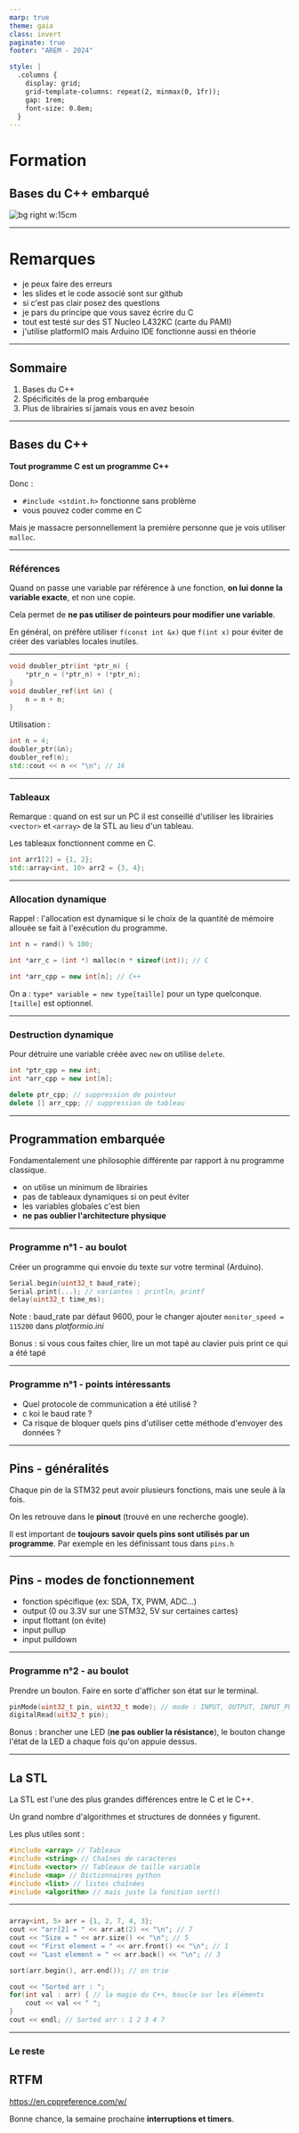 ```yaml
---
marp: true
theme: gaia
class: invert
paginate: true
footer: "AREM - 2024"

style: |
  .columns {
    display: grid;
    grid-template-columns: repeat(2, minmax(0, 1fr));
    gap: 1rem;
    font-size: 0.8em;
  }
---
```


<!-- Pagination style -->
<style>
section::after {
  content: attr(data-marpit-pagination) '/' attr(data-marpit-pagination-total);
}
</style>

<!--Centered images -->
<style>
img[alt~="center"] {
  display: block;
  margin: 0 auto;
}
</style>



<!-- Title slide -->
<!--_footer: "Kézia MARCOU | AREM - 2024"-->
# Formation

## Bases du C++ embarqué

![bg right w:15cm](images/arem_logo.webp)

---
# Remarques

- je peux faire des erreurs
- les slides et le code associé sont sur github
- si c'est pas clair posez des questions
- je pars du principe que vous savez écrire du C
- tout est testé sur des ST Nucleo L432KC (carte du PAMI)
- j'utilise platformIO mais Arduino IDE fonctionne aussi en théorie

---

## Sommaire

1. Bases du C++
2. Spécificités de la prog embarquée
3. Plus de librairies si jamais vous en avez besoin

--- 

<!--header: "Section : Bases du C++"-->
## Bases du C++ 

**Tout programme C est un programme C++**

Donc :
- `#include <stdint.h>` fonctionne sans problème
- vous pouvez coder comme en C

Mais je massacre personnellement la première personne que je vois utiliser `malloc`. 

---

### Références

Quand on passe une variable par référence à une fonction, **on lui donne la variable exacte**, et non une copie. 

Cela permet de **ne pas utiliser de pointeurs pour modifier une variable**.

En général, on préfère utiliser `f(const int &x)` que `f(int x)` pour éviter de créer des variables locales inutiles.

--- 

```cpp
void doubler_ptr(int *ptr_n) {
    *ptr_n = (*ptr_n) + (*ptr_n);
}
void doubler_ref(int &n) {
    n = n + n;
}
```
Utilisation : 
```cpp 
int n = 4;
doubler_ptr(&n);
doubler_ref(n);
std::cout << n << "\n"; // 16
```

--- 

### Tableaux

Remarque : quand on est sur un PC il est conseillé d'utiliser les librairies `<vector>` et `<array>` de la STL au lieu d'un tableau.

Les tableaux fonctionnent comme en C. 

```cpp
int arr1[2] = {1, 2}; 
std::array<int, 10> arr2 = {3, 4};
```

--- 

### Allocation dynamique

Rappel : l'allocation est dynamique si le choix de la quantité de mémoire allouée se fait à l'exécution du programme. 

```cpp 
int n = rand() % 100;

int *arr_c = (int *) malloc(n * sizeof(int)); // C 

int *arr_cpp = new int[n]; // C++ 
```

On a : `type* variable = new type[taille]` pour un type quelconque. `[taille]` est optionnel. 

---

### Destruction dynamique

Pour détruire une variable créée avec `new` on utilise `delete`.

```cpp
int *ptr_cpp = new int;
int *arr_cpp = new int[n]; 

delete ptr_cpp; // suppression de pointeur
delete [] arr_cpp; // suppression de tableau
```

--- 

<!--header: "Section : Prog embarquée"-->
## Programmation embarquée

Fondamentalement une philosophie différente par rapport à nu programme classique.

- on utilise un minimum de librairies
- pas de tableaux dynamiques si on peut éviter
- les variables globales c'est bien
- **ne pas oublier l'architecture physique**

---

### Programme n°1 - au boulot

Créer un programme qui envoie du texte sur votre terminal (Arduino).

```cpp
Serial.begin(uint32_t baud_rate);
Serial.print(...); // variantes : println, printf
delay(uint32_t time_ms);
```

Note : baud_rate par défaut 9600, pour le changer ajouter `monitor_speed = 115200` dans *platformio.ini*

Bonus : si vous cous faites chier, lire un mot tapé au clavier puis print ce qui a été tapé

--- 

### Programme n°1 - points intéressants

- Quel protocole de communication a été utilisé ? 
- c koi le baud rate ?
- Ca risque de bloquer quels pins d'utiliser cette méthode d'envoyer des données ?

---

## Pins - généralités

Chaque pin de la STM32 peut avoir plusieurs fonctions, mais une seule à la fois. 

On les retrouve dans le **pinout** (trouvé en une recherche google).

Il est important de **toujours savoir quels pins sont utilisés par un programme**. Par exemple en les définissant tous dans `pins.h`

--- 

## Pins - modes de fonctionnement

- fonction spécifique (ex: SDA, TX, PWM, ADC...)
- output (0 ou 3.3V sur une STM32, 5V sur certaines cartes)
- input flottant (on évite)
- input pullup
- input pulldown

---

### Programme n°2 - au boulot

Prendre un bouton. Faire en sorte d'afficher son état sur le terminal. 

```cpp
pinMode(uint32_t pin, uint32_t mode); // mode : INPUT, OUTPUT, INPUT_PULLUP...
digitalRead(uit32_t pin);
```

Bonus : brancher une LED (**ne pas oublier la résistance**), le bouton change l'état de la LED a chaque fois qu'on appuie dessus.

---

<!--header: "Section : La STL"-->
## La STL

La STL est l'une des plus grandes différences entre le C et le C++. 

Un grand nombre d'algorithmes et structures de données y figurent. 

Les plus utiles sont : 
```cpp
#include <array> // Tableaux
#include <string> // Chaînes de caractères
#include <vector> // Tableaux de taille variable
#include <map> // Dictionnaires python
#include <list> // listes chaînées
#include <algorithm> // mais juste la fonction sort()
```

--- 

### <array>

```cpp
array<int, 5> arr = {1, 2, 7, 4, 3};
cout << "arr[2] = " << arr.at(2) << "\n"; // 7
cout << "Size = " << arr.size() << "\n"; // 5
cout << "First element = " << arr.front() << "\n"; // 1
cout << "Last element = " << arr.back() << "\n"; // 3

sort(arr.begin(), arr.end()); // on trie 

cout << "Sorted arr : ";
for(int val : arr) { // la magie du C++, boucle sur les éléments
    cout << val << " ";
}
cout << endl; // Sorted arr : 1 2 3 4 7
```
--- 

### Le reste

## RTFM

https://en.cppreference.com/w/

Bonne chance, la semaine prochaine **interruptions et timers**.
